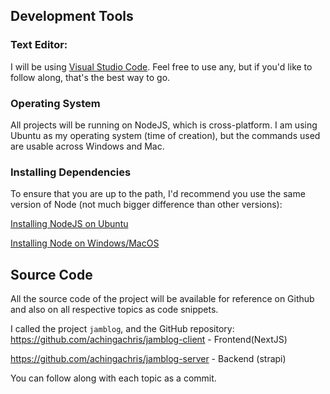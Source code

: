 ## Development Tools

### Text Editor:

I will be using [Visual Studio Code](https://code.visualstudio.com/). Feel free to use any, but if you'd like to follow along, that's the best way to go.

### Operating System

All projects will be running on NodeJS, which is cross-platform. I am using Ubuntu as my operating system (time of creation), but the commands used are usable across Windows and Mac.

### Installing Dependencies

To ensure that you are up to the path, I'd recommend you use the same version of Node (not much bigger difference than other versions):

[Installing NodeJS on Ubuntu](https://www.digitalocean.com/community/tutorials/how-to-install-node-js-on-ubuntu-18-04#installing-using-nvm)

[Installing Node on Windows/MacOS](https://nodejs.org/en/download/)

## Source Code

All the source code of the project will be available for reference on Github and also on all respective topics as code snippets.

I called the project `jamblog`, and the GitHub repository: https://github.com/achingachris/jamblog-client - Frontend(NextJS)

https://github.com/achingachris/jamblog-server - Backend (strapi)

You can follow along with each topic as a commit.
